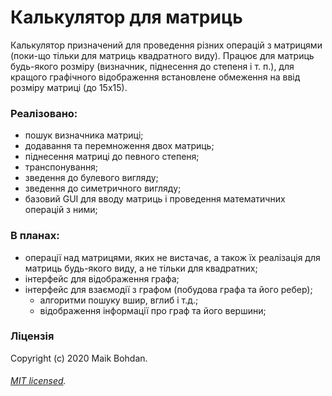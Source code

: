 # Калькулятор для матриць

Калькулятор призначений для проведення різних операцій з матрицями (поки-що тільки для матриць квадратного виду). Працює для матриць будь-якого розміру (визначник, піднесення до степеня і т. п.), для кращого графічного відображення встановлене обмеження на ввід розміру матриці (до 15х15).


### Реалізовано:
- пошук визначника матриці;
- додавання та перемноження двох матриць;
- піднесення матриці до певного степеня;
- транспонування;
- зведення до булевого вигляду;
- зведення до симетричного вигляду;
-  базовий GUI для вводу матриць і проведення математичних операцій з ними;

### В планах:
- операції над матрицями, яких не вистачає, а також їх реалізація для матриць будь-якого виду, а не тільки для квадратних;
- інтерфейс для відображення графа;
- інтерфейс для взаємодії з графом (побудова графа та його ребер);
  - алгоритми пошуку вшир, вглиб і т.д.;
  - відображення інформації про граф та його вершини;

### Ліцензія
Copyright (c) 2020 Maik Bohdan. 
###### [MIT licensed](https://github.com/Storkki/MatrixCalculator/blob/master/LICENSE).
